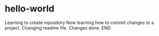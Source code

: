 # hello-world
Learning to create repository
Now learning how to commit changes to a project.
Changing readme file.
Changes done.
END
